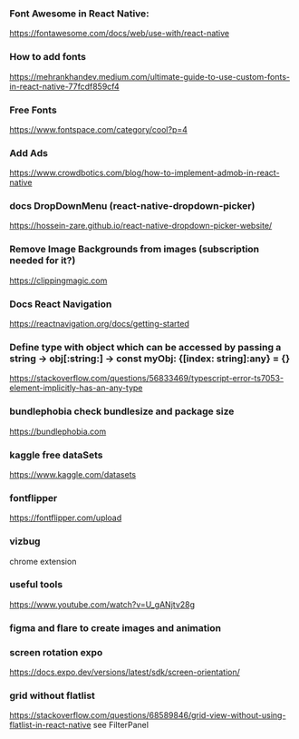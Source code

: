 ### Font Awesome in React Native:
https://fontawesome.com/docs/web/use-with/react-native
### How to add fonts 
https://mehrankhandev.medium.com/ultimate-guide-to-use-custom-fonts-in-react-native-77fcdf859cf4
### Free Fonts
https://www.fontspace.com/category/cool?p=4
### Add Ads
https://www.crowdbotics.com/blog/how-to-implement-admob-in-react-native
### docs DropDownMenu (react-native-dropdown-picker)
https://hossein-zare.github.io/react-native-dropdown-picker-website/
### Remove Image Backgrounds from images (subscription needed for it?)
https://clippingmagic.com
### Docs React Navigation
https://reactnavigation.org/docs/getting-started
### Define type with object which can be accessed by passing a string -> obj[:string:] -> const myObj: {[index: string]:any} = {}
https://stackoverflow.com/questions/56833469/typescript-error-ts7053-element-implicitly-has-an-any-type
### bundlephobia check bundlesize and package size
https://bundlephobia.com
### kaggle free dataSets
https://www.kaggle.com/datasets
### fontflipper
https://fontflipper.com/upload
### vizbug
chrome extension
### useful tools
https://www.youtube.com/watch?v=U_gANjtv28g
### figma and flare to create images and animation
### screen rotation expo
https://docs.expo.dev/versions/latest/sdk/screen-orientation/
### grid without flatlist
https://stackoverflow.com/questions/68589846/grid-view-without-using-flatlist-in-react-native
see FilterPanel
